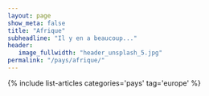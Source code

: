 ```yaml
---
layout: page
show_meta: false
title: "Afrique"
subheadline: "Il y en a beaucoup..."
header:
   image_fullwidth: "header_unsplash_5.jpg"
permalink: "/pays/afrique/"
---
```


{% include list-articles categories='pays' tag='europe' %}
